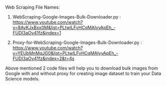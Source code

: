 Web Scraping File Names:

1. WebScraping-Google-Images-Bulk-Downloader.py : https://www.youtube.com/watch?v=8AyKJxBxx0M&list=PLtwlLFvHCqMAIyyApEh_-FUDI3aOv41fz&index=1

2. Proxy-for-WebScraping-Google-Images-Bulk-Downloader.py : https://www.youtube.com/watch?v=YEUbMnMqJG0&list=PLtwlLFvHCqMAIyyApEh_-FUDI3aOv41fz&index=2&t=4s

Above mentioned 2 code files will help you to download bulk images from Google with and without proxy for creating image dataset to train your Data Science models.
